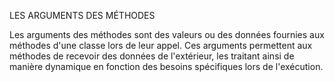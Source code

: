 LES ARGUMENTS DES MÉTHODES

Les arguments des méthodes sont des valeurs ou des données fournies aux méthodes d'une classe lors de leur appel. Ces arguments permettent aux méthodes de recevoir des données de l'extérieur, les traitant ainsi de manière dynamique en fonction des besoins spécifiques lors de l'exécution.
